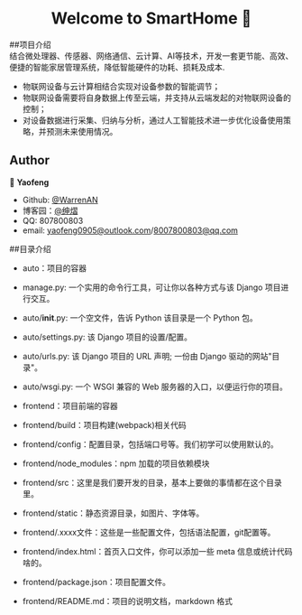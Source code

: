 <h1 align="center">Welcome to SmartHome 👋</h1>  

##项目介绍  
结合微处理器、传感器、网络通信、云计算、AI等技术，开发一套更节能、高效、便捷的智能家居管理系统，降低智能硬件的功耗、损耗及成本.  
* 物联网设备与云计算相结合实现对设备参数的智能调节；  
* 物联网设备需要将自身数据上传至云端，并支持从云端发起的对物联网设备的控制；  
* 对设备数据进行采集、归纳与分析，通过人工智能技术进一步优化设备使用策略，并预测未来使用情况。  

## Author

👤 **Yaofeng**

* Github: [@WarrenAN](https://github.com/WarrenAN)
* 博客园：[@绅熠](https://www.cnblogs.com/mookking/)
* QQ: 807800803
* email: yaofeng0905@outlook.com/8007800803@qq.com


##目录介绍  
- auto：项目的容器  
- manage.py: 一个实用的命令行工具，可让你以各种方式与该 Django 项目进行交互。  
- auto/__init__.py: 一个空文件，告诉 Python 该目录是一个 Python 包。  
- auto/settings.py: 该 Django 项目的设置/配置。  
- auto/urls.py: 该 Django 项目的 URL 声明; 一份由 Django 驱动的网站"目录"。  
- auto/wsgi.py: 一个 WSGI 兼容的 Web 服务器的入口，以便运行你的项目。  

- frontend：项目前端的容器  
- frontend/build：项目构建(webpack)相关代码  
- frontend/config：配置目录，包括端口号等。我们初学可以使用默认的。  
- frontend/node_modules：npm 加载的项目依赖模块  
- frontend/src：这里是我们要开发的目录，基本上要做的事情都在这个目录里。  
- frontend/static：静态资源目录，如图片、字体等。  
- frontend/.xxxx文件：这些是一些配置文件，包括语法配置，git配置等。  
- frontend/index.html：首页入口文件，你可以添加一些 meta 信息或统计代码啥的。  
- frontend/package.json：项目配置文件。  
- frontend/README.md：项目的说明文档，markdown 格式  